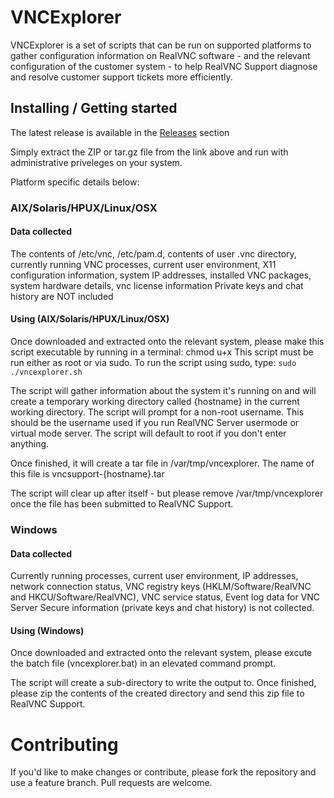 # VNCExplorer
VNCExplorer is a set of scripts that can be run on supported platforms to gather configuration information on RealVNC software - and
 the relevant configuration of the customer system - to help RealVNC Support diagnose and resolve customer support tickets more efficiently.

## Installing / Getting started
The latest release is available in the [Releases](https://github.com/RealVNC/vncexplorer/releases/latest) section
 
Simply extract the ZIP or tar.gz file from the link above and run with administrative priveleges on your system.

Platform specific details below:

### AIX/Solaris/HPUX/Linux/OSX
#### Data collected
The contents of /etc/vnc, /etc/pam.d, contents of user .vnc directory, currently running VNC processes, current user environment, X11 configuration information,
system IP addresses, installed VNC packages, system hardware details, vnc license information
Private keys and chat history are NOT included

#### Using (AIX/Solaris/HPUX/Linux/OSX)
Once downloaded and extracted onto the relevant system, please make this script executable by running in a terminal: chmod u+x
This script must be run either as root or via sudo.
To run the script using sudo, type: ```sudo ./vncexplorer.sh```

The script will gather information about the system it's running on and will create a temporary working directory called {hostname} in the current working directory.  The script will prompt for a non-root username. This should be the username used if you run RealVNC Server usermode or virtual mode server.
The script will default to root if you don't enter anything.

Once finished, it will create a tar file in /var/tmp/vncexplorer. The name of this file is vncsupport-{hostname}.tar

The script will clear up after itself - but please remove /var/tmp/vncexplorer once the file has been submitted to RealVNC Support.

### Windows
#### Data collected
Currently running processes, current user environment, IP addresses, network connection status, VNC registry keys
(HKLM/Software/RealVNC and HKCU/Software/RealVNC), VNC service status, Event log data for VNC Server
Secure information (private keys and chat history) is not collected.

#### Using (Windows)
Once downloaded and extracted onto the relevant system, please excute the batch file (vncexplorer.bat) in an elevated command prompt.

The script will create a sub-directory to write the output to. Once finished, please zip the contents of the created directory and send this zip file to RealVNC Support.

# Contributing
If you'd like to make changes or contribute, please fork the repository and use a feature branch.
Pull requests are welcome.
